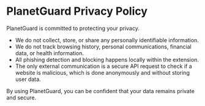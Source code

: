 # PlanetGuard Privacy Policy

PlanetGuard is committed to protecting your privacy.

- We do not collect, store, or share any personally identifiable information.  
- We do not track browsing history, personal communications, financial data, or health information.  
- All phishing detection and blocking happens locally within the extension.  
- The only external communication is a secure API request to check if a website is malicious, which is done anonymously and without storing user data.  

By using PlanetGuard, you can be confident that your data remains private and secure.
